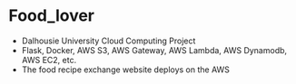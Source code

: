 # Food_lover
* Dalhousie University Cloud Computing Project
* Flask, Docker, AWS S3, AWS Gateway, AWS Lambda, AWS Dynamodb, AWS EC2, etc.
* The food recipe exchange website deploys on the AWS
